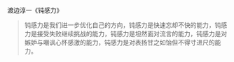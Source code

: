 渡边淳一《钝感力》
> 钝感力是我们进一步优化自己的方向，钝感力是快速忘却不快的能力，钝感力是接受失败继续挑战的能力，钝感力是坦然面对流言的能力，钝感力是对嫉妒与嘲讽心怀感激的能力，钝感力是对表扬甘之如饴但不得寸进尺的能力。